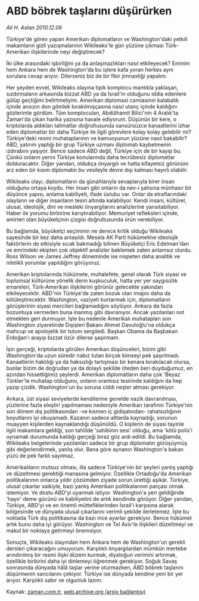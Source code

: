 # ABD böbrek taşlarını düşürürken

*Ali H. Aslan 2010.12.06*

<td class="columnist-detail">
<p>Türkiye'de görev yapan Amerikan diplomatların ve Washington'daki yetkili makamların gizli yazışmalarının Wikileaks'le gün yüzüne çıkması Türk-Amerikan ilişkilerinde neyi değiştirecek?</p>
<p>
<div id="haberMetinDiv">
<p>İki ülke arasındaki işbirliğini ya da anlaşmazlıkları nasıl etkileyecek? Eminim hem Ankara hem de Washington'da bu işlere kafa yoran herkes aynı sorulara cevap arıyor. Dilerseniz biz de bir fikir jimnastiği yapalım.
<p>Her şeyden evvel, Wikileaks olayına tipik komplocu mantıkla yaklaşan, sızdırmaların arkasında bizzat ABD ya da İsrail'in olduğunu iddia edenlere gülüp geçtiğimi belirtmeliyim. Amerikan diplomasi camiasının kalabalık içinde ansızın don gömlek bırakılmışçasına nasıl utanç içinde kaldığını gözlerimle gördüm. Tüm komplocuları, Abdülhamit Bilici'nin 4 Aralık'ta Zaman'da çıkan harika yazısına havale ediyorum.
Düşünün bir kere, o kriptolarda aldıkları talimatlar doğrultusunda sansürsüzce kanaatlerini izhar eden diplomatlar bir daha Türkiye ile ilgili görevlere kolay kolay gelebilir mi? Türkiye'deki resmi muhataplarının ve kamuoyunun yüzüne nasıl bakabilir? ABD, yatırım yaptığı bir grup Türkiye uzmanı diplomatı kaybetmenin ızdırabını yaşıyor. Bence sadece ABD değil, Türkiye için de bir kayıp bu. Çünkü onların yerini Türkiye konularında daha tecrübesiz diplomatlar dolduracaktır. Diğer yandan, oldukça önyargılı ve hatta kifayetsiz görünüm arz eden bir kısım diplomatın bu vesileyle devre dışı kalması hayırlı olabilir.
<p>Wikileaks olayı, diplomatların da günahlarıyla sevaplarıyla birer insan olduğunu ortaya koydu. Her insan gibi onların da nev-i şahsına münhasır bir düşünce yapısı, anlama kabiliyeti, ifade üslubu var. Onlar da etraflarındaki olayların ve diğer insanların tesiri altında kalabiliyor. Kendi insani, kültürel, ulusal, ideolojik, dini ve mesleki önyargılarını analizlerine yansıtabiliyor. Haber ile yorumu birbirine karıştırabiliyor. Memuriyet refleksleri içinde, amirleri olan büyükelçinin çizgisi doğrultusunda ürün verebiliyor.
<p>Bu bağlamda, büyükelçi seçiminin ne derece kritik olduğu Wikileaks sayesinde bir kez daha anlaşıldı. Mesela AK Parti hükümetine ideolojik faktörlerin de etkisiyle sıcak bakmadığı bilinen Büyükelçi Eric Edelman'dan ve emrindeki ekipten çok objektif analizler beklemek zaten anlamsız olurdu. Ross Wilson ve James Jeffrey döneminde ise nispeten daha analitik ve nitelikli yorumlar yapıldığını görüyoruz.
<p>Amerikan kriptolarında hükümete, muhalefete, genel olarak Türk siyasi ve toplumsal kültürüne yönelik derin kuşkuculuk, hatta yer yer saygısızlık emareleri, Türk-Amerikan ilişkilerini görünür gelecekte yakından etkileyecektir. ABD'nin Türkiye'de zaten bozuk olan imajını daha da kötüleştirecektir. Washington, vaziyeti kurtarmak için, diplomatların görüşlerinin siyasi mercileri bağlamadığını söylüyor. Ankara da fazla bozuntuya vermeden buna inanmış gibi davranıyor. Ancak yazılanları not etmekten geri durmuyor. İşte bu nedenle Amerikalı muhatapları son Washington ziyaretinde Dışişleri Bakanı Ahmet Davutoğlu'na oldukça mahcup ve apolojetik bir tutum sergiledi. Başkan Obama da Başbakan Erdoğan'ı arayıp bizzat özür dilerse şaşırmam.
<p>İşin gerçeği, kriptolarda görülen Amerikan düşünceleri, bizim gibi Washington'da uzun süredir nabız tutan birçok kimseyi pek şaşırtmadı. Kanaatlerin haklılığı ya da haksızlığı tartışması bir kenara bırakılacak olursa, bunlar bizim de doğrudan ya da dolaylı şekilde öteden beri duyduğumuz, en azından hissettiğimiz şeylerdi. Amerikan diplomatların daha çok 'Beyaz Türkler'le muhatap olduğunu, onların orantısız tesirinde kaldığını da hep yazıp çizdik. Washington'un bu soruna ciddi neşter atması gerekiyor.
<p>Ankara, üst siyasi seviyelerde kendilerine genelde nazik davranılması, yüzlerine fazla eleştiri yapılmaması nedeniyle Amerikan tarafının Türkiye'nin son dönem dış politikasından -ve kısmen iç gidişatından- rahatsızlığının boyutlarını iyi okuyamadı. Kazanın sadece altlarda kaynadığı, sorunun muayyen kişilerden kaynaklandığı düşünüldü. O kişilerin de siyasi tayinle ilgili makamlara geldiği, son tahlilde 'sahibinin sesi' olduğu, ama 'kötü polis'i oynamak durumunda kaldığı gerçeği biraz göz ardı edildi. Bu bağlamda, Wikileaks belgelerinde yazılanları sadece bir grup diplomatın görüşüymüş gibi değerlendirmek, yanlış olur. Bana göre aynanın Washington'a bakan yüzü de pek farklı sayılmaz.
<p>Amerikalıların mutsuz olması, illa sadece  Türkiye'nin bir şeyleri yanlış yaptığı ve düzeltmesi gerektiği manasına gelmiyor. Özellikle Ortadoğu'da Amerikan politikalarının onlarca yıldır çözümden  ziyade sorun ürettiği aşikâr. Türkiye, ulusal çıkarlar saikiyle, bazı yanlış Amerikan politikalarının parçası olmak istemiyor. Ve dostu ABD'yi uyarmak istiyor. Washington'a yeri geldiğinde 'hayır' deme gücünü ve kabiliyetini de artık kendinde görüyor. Diğer yandan, Türkiye, ABD'yi ve en önemli müttefiklerinden İsrail'i karşısına alarak bölgesinde ve dünyada ulusal çıkarlarını verimli şekilde ilerletemez. İşte bu noktada Türk dış politikasına da bazı ince ayarlar gerekiyor. Bence hükümet artık bunu daha iyi görüyor. Washington ve Tel Aviv'le ilişkileri düzeltmeyi ve makul bir noktaya getirmeyi önemsiyor.
<p>Sonuçta, Wikileaks olayından hem Ankara hem de Washington'un gerekli dersleri çıkaracağını umuyorum. Karşılıklı önyargılardan mümkün mertebe arındırılmış bir resmi ilişki düzeni kurmak, diyaloğun verimini artırmak, özellikle birbirini daha iyi dinlemeyi öğrenmek gerekiyor. Soğuk Savaş sonrasında dünyada hâlâ taşlar yerine oturmazken, ABD böbrek taşlarını düşürmenin sancılarını çekiyor. Türkiye ise dünyada kendine yeni bir yer arıyor. Karşılıklı sabır ve olgunluk lazım.
</p></p></p></p></p></p></p></p></p></div>
</p>
<a href="http://web.archive.org/web/20110204052005/mailto:a.aslan@zaman.com.tr">
</a></td>

Kaynak: [zaman.com.tr](http://zaman.com.tr/yazar.do?yazino=1061467), [web.archive.org (arşiv bağlantısı)](http://web.archive.org/web/20110204052005/http://www.zaman.com.tr:80/yazar.do?yazino=1061467)
